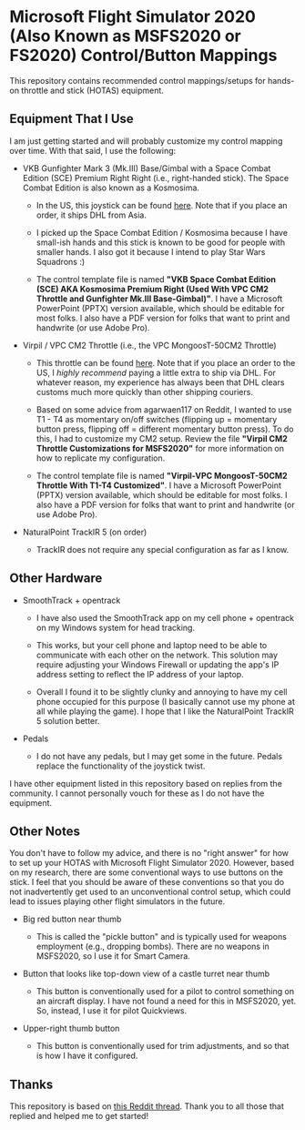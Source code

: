 # Microsoft Flight Simulator 2020 (Also Known as MSFS2020 or FS2020) Control/Button Mappings

This repository contains recommended control mappings/setups for hands-on throttle and stick (HOTAS) equipment.

## Equipment That I Use

I am just getting started and will probably customize my control mapping over time. With that said, I use the following:

+ VKB Gunfighter Mark 3 (Mk.III) Base/Gimbal with a Space Combat Edition (SCE) Premium Right Right (i.e., right-handed stick).
The Space Combat Edition is also known as a Kosmosima.

  + In the US, this joystick can be found [here](https://vkbcontrollers.com/?product=gunfighter-mk-ii-space-combat-edition).
  Note that if you place an order, it ships DHL from Asia.
  
  + I picked up the Space Combat Edition / Kosmosima because I have small-ish hands and this stick is known to be good for people with smaller hands.
  I also got it because I intend to play Star Wars Squadrons :)

  + The control template file is named **"VKB Space Combat Edition (SCE) AKA Kosmosima Premium Right (Used With VPC CM2 Throttle and Gunfighter Mk.III Base-Gimbal)"**.
  I have a Microsoft PowerPoint (PPTX) version available, which should be editable for most folks.
  I also have a PDF version for folks that want to print and handwrite (or use Adobe Pro).

+ Virpil / VPC CM2 Throttle (i.e., the VPC MongoosT-50CM2 Throttle)

  + This throttle can be found [here](https://virpil-controls.eu/vpc-mongoost-50cm2-throttle.html).
   Note that if you place an order to the US, I _highly recommend_ paying a little extra to ship via DHL.
   For whatever reason, my experience has always been that DHL clears customs much more quickly than other shipping couriers.

  + Based on some advice from agarwaen117 on Reddit, I wanted to use T1 - T4 as momentary on/off switches (flipping up = momentary button press, flipping off = different momentary button press).
  To do this, I had to customize my CM2 setup.
  Review the file **"Virpil CM2 Throttle Customizations for MSFS2020"** for more information on how to replicate my configuration.

  + The control template file is named **"Virpil-VPC MongoosT-50CM2 Throttle With T1-T4 Customized"**.
  I have a Microsoft PowerPoint (PPTX) version available, which should be editable for most folks.
  I also have a PDF version for folks that want to print and handwrite (or use Adobe Pro).

+ NaturalPoint TrackIR 5 (on order)
  + TrackIR does not require any special configuration as far as I know.

## Other Hardware

+ SmoothTrack + opentrack

  + I have also used the SmoothTrack app on my cell phone + opentrack on my Windows system for head tracking.

  + This works, but your cell phone and laptop need to be able to communicate with each other on the network.
  This solution may require adjusting your Windows Firewall or updating the app's IP address setting to reflect the IP address of your laptop.

  + Overall I found it to be slightly clunky and annoying to have my cell phone occupied for this purpose (I basically cannot use my phone at all while playing the game).
  I hope that I like the NaturalPoint TrackIR 5 solution better.

+ Pedals

  + I do not have any pedals, but I may get some in the future.
  Pedals replace the functionality of the joystick twist.

I have other equipment listed in this repository based on replies from the community.
I cannot personally vouch for these as I do not have the equipment.

## Other Notes

You don't have to follow my advice, and there is no "right answer" for how to set up your HOTAS with Microsoft Flight Simulator 2020.
However, based on my research, there are some conventional ways to use buttons on the stick.
I feel that you should be aware of these conventions so that you do not inadvertently get used to an unconventional control setup, which could lead to issues playing other flight simulators in the future.

+ Big red button near thumb

  + This is called the "pickle button" and is typically used for weapons employment (e.g., dropping bombs).
  There are no weapons in MSFS2020, so I use it for Smart Camera.

+ Button that looks like top-down view of a castle turret near thumb

  + This button is conventionally used for a pilot to control something on an aircraft display.
  I have not found a need for this in MSFS2020, yet.
  So, instead, I use it for pilot Quickviews.

+ Upper-right thumb button

  + This button is conventionally used for trim adjustments, and so that is how I have it configured.

## Thanks

This repository is based on [this Reddit thread](https://www.reddit.com/r/hotas/comments/iupbn1/control_mapping_for_vkb_stick_and_virpil_cm2/).
Thank you to all those that replied and helped me to get started!
